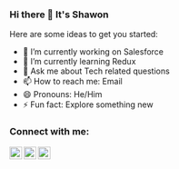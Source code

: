 ### Hi there 👋 It's Shawon

Here are some ideas to get you started:

- 🔭 I’m currently working on Salesforce
- 🌱 I’m currently learning Redux
- 💬 Ask me about Tech related questions
- 📫 How to reach me: Email
- 😄 Pronouns: He/Him
- ⚡ Fun fact: Explore something new

### Connect with me:

<img align="left" alt="shshawon39 | Twitter" width="22px" src="https://cdn.jsdelivr.net/npm/simple-icons@v3/icons/twitter.svg" />
<img align="left" alt="shawon39 | LinkedIn" width="22px" src="https://cdn.jsdelivr.net/npm/simple-icons@v3/icons/linkedin.svg" />
<img align="left" alt="shaw0n39 | Instagram" width="22px" src="https://cdn.jsdelivr.net/npm/simple-icons@v3/icons/instagram.svg" />

